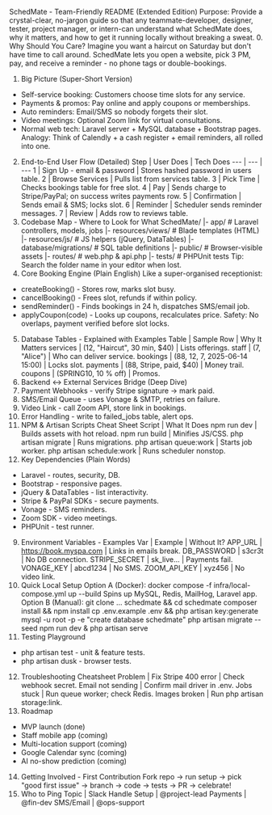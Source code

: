SchedMate - Team-Friendly README (Extended Edition)
Purpose:
Provide a crystal-clear, no-jargon guide so that any teammate-developer,
designer, tester, project manager, or intern-can understand what SchedMate
does, why it matters, and how to get it running locally without breaking a sweat.
0. Why Should You Care?
Imagine you want a haircut on Saturday but don't have time to call around.
SchedMate lets you open a website, pick 3 PM, pay, and receive a reminder -
no phone tags or double-bookings.
1. Big Picture (Super-Short Version)
- Self-service booking: Customers choose time slots for any service.
- Payments & promos: Pay online and apply coupons or memberships.
- Auto reminders: Email/SMS so nobody forgets their slot.
- Video meetings: Optional Zoom link for virtual consultations.
- Normal web tech: Laravel server + MySQL database + Bootstrap pages.
Analogy: Think of Calendly + a cash register + email reminders, all rolled into
one.
2. End-to-End User Flow (Detailed)
Step | User Does | Tech Does
--- | --- | ---
1 | Sign Up - email & password | Stores hashed password in users table.
2 | Browse Services | Pulls list from services table.
3 | Pick Time | Checks bookings table for free slot.
4 | Pay | Sends charge to Stripe/PayPal; on success writes payments row.
5 | Confirmation | Sends email & SMS; locks slot.
6 | Reminder | Scheduler sends reminder messages.
7 | Review | Adds row to reviews table.
3. Codebase Map - Where to Look for What
SchedMate/
|- app/ # Laravel controllers, models, jobs
|- resources/views/ # Blade templates (HTML)
|- resources/js/ # JS helpers (jQuery, DataTables)
|- database/migrations/ # SQL table definitions
|- public/ # Browser-visible assets
|- routes/ # web.php & api.php
|- tests/ # PHPUnit tests
Tip: Search the folder name in your editor when lost.
4. Core Booking Engine (Plain English)
Like a super-organised receptionist:
- createBooking() - Stores row, marks slot busy.
- cancelBooking() - Frees slot, refunds if within policy.
- sendReminder() - Finds bookings in 24 h, dispatches SMS/email job.
- applyCoupon(code) - Looks up coupons, recalculates price.
Safety: No overlaps, payment verified before slot locks.
5. Database Tables - Explained with Examples
Table | Sample Row | Why It Matters
services | (12, "Haircut", 30 min, $40) | Lists offerings.
staff | (7, "Alice") | Who can deliver service.
bookings | (88, 12, 7, 2025-06-14 15:00) | Locks slot.
payments | (88, Stripe, paid, $40) | Money trail.
coupons | (SPRING10, 10 % off) | Promos.
6. Backend <-> External Services Bridge (Deep Dive)
1. Payment Webhooks - verify Stripe signature -> mark paid.
2. SMS/Email Queue - uses Vonage & SMTP, retries on failure.
3. Video Link - call Zoom API, store link in bookings.
4. Error Handling - write to failed_jobs table, alert ops.
7. NPM & Artisan Scripts Cheat Sheet
Script | What It Does
npm run dev | Builds assets with hot reload.
npm run build | Minifies JS/CSS.
php artisan migrate | Runs migrations.
php artisan queue:work | Starts job worker.
php artisan schedule:work | Runs scheduler nonstop.
8. Key Dependencies (Plain Words)
- Laravel - routes, security, DB.
- Bootstrap - responsive pages.
- jQuery & DataTables - list interactivity.
- Stripe & PayPal SDKs - secure payments.
- Vonage - SMS reminders.
- Zoom SDK - video meetings.
- PHPUnit - test runner.
9. Environment Variables - Examples
Var | Example | Without It?
APP_URL | https://book.myspa.com | Links in emails break.
DB_PASSWORD | s3cr3t | No DB connection.
STRIPE_SECRET | sk_live... | Payments fail.
VONAGE_KEY | abcd1234 | No SMS.
ZOOM_API_KEY | xyz456 | No video link.
10. Quick Local Setup
Option A (Docker):
docker compose -f infra/local-compose.yml up --build
Spins up MySQL, Redis, MailHog, Laravel app.
Option B (Manual):
git clone ... schedmate && cd schedmate
composer install && npm install
cp .env.example .env && php artisan key:generate
mysql -u root -p -e "create database schedmate"
php artisan migrate --seed
npm run dev & php artisan serve
11. Testing Playground
- php artisan test - unit & feature tests.
- php artisan dusk - browser tests.
12. Troubleshooting Cheatsheet
Problem | Fix
Stripe 400 error | Check webhook secret.
Email not sending | Confirm mail driver in .env.
Jobs stuck | Run queue worker; check Redis.
Images broken | Run php artisan storage:link.
13. Roadmap
- MVP launch (done)
- Staff mobile app (coming)
- Multi-location support (coming)
- Google Calendar sync (coming)
- AI no-show prediction (coming)
14. Getting Involved - First Contribution
Fork repo -> run setup -> pick "good first issue" -> branch -> code -> tests ->
PR -> celebrate!
15. Who to Ping
Topic | Slack Handle
Setup | @project-lead
Payments | @fin-dev
SMS/Email | @ops-support
